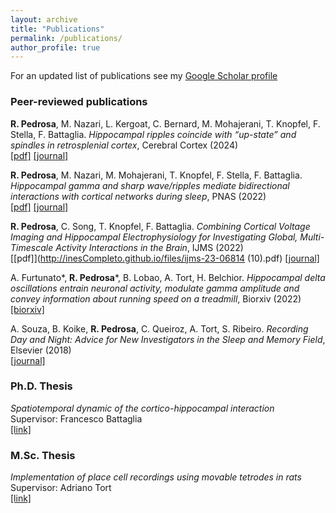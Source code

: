 ```yaml
---
layout: archive
title: "Publications"
permalink: /publications/
author_profile: true
---
```


For an updated list of publications see my [Google Scholar profile](https://scholar.google.com/citations?user=x-jVR_UAAAAJ&hl=pt-PT&oi=sra) 


### Peer-reviewed publications

**R. Pedrosa**, M. Nazari, L. Kergoat, C. Bernard, M. Mohajerani, T. Knopfel, F. Stella, F. Battaglia. *Hippocampal ripples coincide with “up-state” and spindles in retrosplenial cortex*, Cerebral Cortex (2024)<br>
[[pdf]](http://inesCompleto.github.io/files/bhae083.pdf)
[[journal]](https://academic.oup.com/cercor/article-abstract/34/3/bhae083/7629824?redirectedFrom=fulltext)

**R. Pedrosa**, M. Nazari, M. Mohajerani, T. Knopfel, F. Stella, F. Battaglia. *Hippocampal gamma and sharp wave/ripples mediate bidirectional interactions with cortical networks during sleep*, PNAS (2022)<br>
[[pdf]](http://inesCompleto.github.io/files/pedrosa-et-al-2022-hippocampal-gamma-and-sharp-wave-ripples-mediate-bidirectional-interactions-with-cortical-networks.pdf)
[[journal]](https://www.pnas.org/doi/10.1073/pnas.2204959119)

**R. Pedrosa**, C. Song, T. Knopfel, F. Battaglia. *Combining Cortical Voltage Imaging and Hippocampal Electrophysiology for Investigating Global, Multi-Timescale Activity Interactions in the Brain*, IJMS (2022)<br>
[[pdf]](http://inesCompleto.github.io/files/ijms-23-06814 (10).pdf)
[[journal]](https://www.mdpi.com/1422-0067/23/12/6814)

A. Furtunato*, **R. Pedrosa***, B. Lobao, A. Tort, H. Belchior. *Hippocampal delta oscillations entrain neuronal activity, modulate gamma amplitude and convey information about running speed on a treadmill*, Biorxiv (2022)<br>
[[biorxiv]](https://www.biorxiv.org/content/10.1101/2022.01.24.477542v1.abstract)

A. Souza, B. Koike, **R. Pedrosa**, C. Queiroz, A. Tort, S. Ribeiro. *Recording Day and Night: Advice for New Investigators in the Sleep and Memory Field*, Elsevier (2018)<br>
[[journal]](https://www.sciencedirect.com/science/article/abs/pii/B9780128120286000021)

### Ph.D. Thesis

*Spatiotemporal dynamic of the cortico-hippocampal interaction*<br> 
Supervisor: Francesco Battaglia<br>
[[link]](https://repository.ubn.ru.nl/bitstream/handle/2066/289475/289475.pdf)

### M.Sc. Thesis

*Implementation of place cell recordings using movable tetrodes in rats*<br> 
Supervisor: Adriano Tort<br>
[[link]](https://repositorio.ufrn.br/jspui/handle/123456789/25713)
